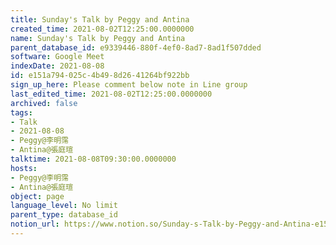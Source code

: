 ```yaml
---
title: Sunday's Talk by Peggy and Antina
created_time: 2021-08-02T12:25:00.0000000
name: Sunday's Talk by Peggy and Antina
parent_database_id: e9339446-880f-4ef0-8ad7-8ad1f507dded
software: Google Meet
indexDate: 2021-08-08
id: e151a794-025c-4b49-8d26-41264bf922bb
sign_up_here: Please comment below note in Line group
last_edited_time: 2021-08-02T12:25:00.0000000
archived: false
tags:
- Talk
- 2021-08-08
- Peggy@李明霈
- Antina@張庭瑄
talktime: 2021-08-08T09:30:00.0000000
hosts:
- Peggy@李明霈
- Antina@張庭瑄
object: page
language_level: No limit
parent_type: database_id
notion_url: https://www.notion.so/Sunday-s-Talk-by-Peggy-and-Antina-e151a794025c4b498d2641264bf922bb
---
```







